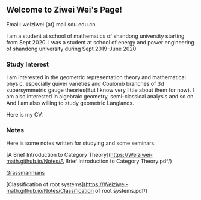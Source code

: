 ## Welcome to Ziwei Wei's Page!

Email: weiziwei {at} mail.sdu.edu.cn

I am a student at school of mathematics of shandong university starting from Sept 2020. I was a student at school of energy and power engineering of shandong university during Sept 2019-June 2020

### Study Interest

I am interested in the geometric representation theory and mathematical physic, especially quiver varieties and Coulomb branches of 3d supersymmetric gauge theories(But I know very little about them for now). I am also interested in algebraic geometry, semi-classical analysis and so on. And I am also willing to study geometric Langlands.

Here is my CV.


### Notes

Here is some notes written for studying and some seminars.

[A Brief Introduction to Category Theory](https://Weiziwei-math.github.io/Notes/A Brief Introduction to Category Theory.pdf/)

[Grassmannians](https://Weiziwei-math.github.io/Notes/Grassmannians.pdf/)

[Classification of root systems](https://Weiziwei-math.github.io/Notes/Classification of root systems.pdf/)



